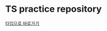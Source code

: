 # TS practice repository

[타입으로 바로가기](https://github.com/shorrysorry/ts_study/tree/main/src/study/types)
